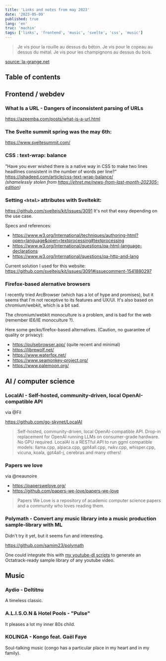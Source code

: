 ```yaml
---
title: 'Links and notes from may 2023'
date: '2023-05-09'
published: true
lang: 'en'
truc: 'machin'
tags: ['links', 'frontend', 'music', 'svelte', 'css', 'music']
---
```


<script>
  import Youtube from "svelte-youtube-embed";
</script>

> Je vis pour la rouille au dessus du béton. Je vis pour le copeau au dessus du métal. Je vis pour les champignons au dessus du bois.

[source: la-grange.net](https://www.la-grange.net/2023/02/09/soi)

## Table of contents

## Frontend / webdev

### What Is a URL - Dangers of inconsistent parsing of URLs

https://azeemba.com/posts/what-is-a-url.html

### The Svelte summit spring was the may 6th:

https://www.sveltesummit.com/

### CSS : text-wrap: balance

"Have you ever wished there is a native way in CSS to make two lines headlines consistent in the number of words per line?"  
https://ishadeed.com/article/css-text-wrap-balance/  
_(shamelessly stolen from https://ehret.me/news-from-last-month-202305-edition)_

### Setting `<html>` attributes with Sveltekit:

https://github.com/sveltejs/kit/issues/3091
It's not that easy depending on the use case.

Specs and references:

- https://www.w3.org/International/techniques/authoring-html?open=language&open=textprocessing#textprocessing
- https://www.w3.org/International/questions/qa-html-language-declarations
- https://www.w3.org/International/questions/qa-http-and-lang

Current solution I used for this website: https://github.com/sveltejs/kit/issues/3091#issuecomment-1541880297

### Firefox-based alernative browsers

I recently tried ArcBrowser (which has a lot of hype and promises), but it seems that I'm not receptive to its features and UX/UI. It's also based on chromium/webkit, which is a bit sad.

The chromium/webkit monoculture is a problem, and is bad for the web (remember IE6/IE monoculture ?).

Here some gecko/firefox-based alternatives. (Caution, no guarantee of quality or privacy):

- https://pulsebrowser.app/ (quite recent and minimal)
- https://librewolf.net/
- https://www.waterfox.net/
- https://www.seamonkey-project.org/
- https://www.palemoon.org/

## AI / computer science

### LocalAI - Self-hosted, community-driven, local OpenAI-compatible API

via @Fil

https://github.com/go-skynet/LocalAI

> Self-hosted, community-driven, local OpenAI-compatible API. Drop-in replacement for OpenAI running LLMs on consumer-grade hardware. No GPU required. LocalAI is a RESTful API to run ggml compatible models: llama.cpp, alpaca.cpp, gpt4all.cpp, rwkv.cpp, whisper.cpp, vicuna, koala, gpt4all-j, cerebras and many others!

### Papers we love

via @neaunoire

- https://paperswelove.org/
- https://github.com/papers-we-love/papers-we-love

> Papers We Love is a repository of academic computer science papers and a community who loves reading them.

### Polymath - Convert any music library into a music production sample-library with ML

Didn't try it yet, but it seems fun and interesting.

https://github.com/samim23/polymath

One could integrate this with [my youtube-dl scripts](/posts/2019-11-17_octatrack-samples-youtube) to generate an Octatrack-ready sample library of any youtube video.

## Music

### Aydio - Deltitnu

A timeless classic.

<Youtube id="bIGkICeZa-Q" altThumb={true}/>

### A.L.I.S.O.N & Hotel Pools - "Pulse"

It pleases a lot my inner 80s child.

<Youtube id="FIKDrPQT3sQ"/>

### KOLINGA - Kongo feat. Gaël Faye

Soul-talking music (congo has a particular place in my heart and in my family).

<Youtube id="HXcFbHfsYcA"  />
